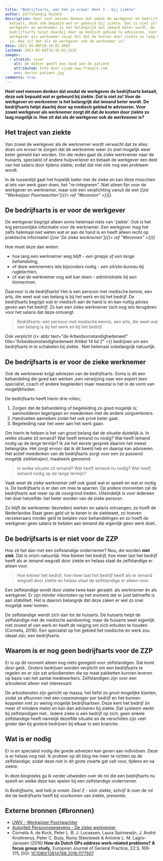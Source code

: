 ```yaml
---
title: "Bedrijfsarts, wat heb je eraan: Deel 1 - bij ziekte"
author: Zelfstandig Gezond
description: Heel veel mensen denken dat omdat de werkgever de bedrijfsarts
  betaalt, deze ook bepaald wat er gebeurd bij ziekte. Dat is niet zo! Voor de
  werkgever en werknemer is het belangrijk dat iemand beter wordt. De
  bedrijfsarts helpt daarbij door op medisch gebied te adviseren. Voor zowel
  werkgever als werknemer zorgt dit dat de kosten door ziekte zo laag mogelijk
  is. Hoe zit dat als de werkgever ook de werknemer is?
date: 2021-05-08T18:16:02.496Z
lastmod: 2021-05-08T18:16:02.523Z
images:
  - stretch: cover
    alt: De dokter geeft een hand aan de patiënt
    attributed: Foto door ijeab www.freepik.com
    src: doctor-patient.jpg
comments: true
---
```

**Heel veel mensen denken dat omdat de werkgever de bedrijfsarts betaalt, deze ook bepaald wat er gebeurd bij ziekte. Dat is niet zo! Voor de werkgever en werknemer is het belangrijk dat iemand beter wordt. De bedrijfsarts helpt daarbij door op medisch gebied te adviseren. Voor zowel werkgever als werknemer zorgt dit dat de kosten door ziekte zo laag mogelijk is. Hoe zit dat als de werkgever ook de werknemer is?**
<!-- more -->

## Het traject van ziekte
Van zowel de werkgever als de werknemer wordt verwacht dat ze alles doen om ervoor te zorgen dat de werknemer weer zo snel mogelijk weer beter gemeld kan worden. Om die reden gaat de zieke werknemer naar de huisarts, specialist of andere hulpverlener en betaalt de werkgever een deel van het salaris door tijdens ziekte; zodat dat niet óók nog een probleem wordt.

In de tussentijd gaat het hopelijk beter met de zieke en kan deze misschien al iets van werk gaan doen, het "re-integreren". Niet alleen fijn voor de werkgever en werknemer, maar ook een verplichting vanuit de wet *([zie ''Werkwijzer Poortwachter']({{< ref "#bronnen" >}}))*.

## De bedrijfsarts is er voor de werkgever
De werkgever begrijpt alleen soms helemaal niets van 'ziekte'. Ook is het erg persoonlijke informatie voor de werknemer. Een werkgever mag het zelfs helemaal niet weten wat er aan de hand is en heeft alleen recht op praktische informatie! *([zie 'De zieke werknemer']({{< ref "#bronnen" >}}))*

Hoe moet deze dan weten:
* hoe lang een werknemer weg blijft - *een griepje of een lange behandeling*,
* of deze werknemers iets bijzonders nodig - *een zit/sta-bureau bij rugklachten*,
* of wat de werknemer nog wél kan doen - *administratie bij een timmerman*.

Daarvoor is de bedrijfsarts! Het is een persoon met medische kennis, een arts, die weet wat van belang is bij het werk en bij het bedrijf. De bedrijfsarts begrijpt wat er medisch aan de hand is en kan nuttig advies geven aan het bedrijf. Zo kan een zieke werknemer toch nog iets terugdoen voor het salaris dat deze ontvangt.

> Bedrijfsarts: een persoon met medische kennis, een arts, die weet wat van belang is bij het werk en bij het bedrijf. 

Ook verplicht {{< abbr text="de Arbeidsomstandighedenwet" title="Arbeidsomstandighedenwet Artikel 14 lid 2" >}} bedrijven om een bedrijfsarts in te schakelen bij ziekte.. Niet helemaal onbelangrijk natuurlijk.

## De bedrijfsarts is er voor de zieke werknemer
Ook de werknemer krijgt adviezen van de bedrijfsarts. Soms is dit een behandeling die goed kan werken ,een verwijzing naar een expert (een specialist, coach of andere begeleider) maar meestal is het in de vorm van mogelijkheden.

De bedrijfsarts heeft hierin drie rollen;
1. Zorgen dat de behandeling of begeleiding zo goed mogelijk is; aanmodderen tegengaan en meedenken met de andere zorgverleners.
2. Handvatten aanreiken zodat het ook privé beter gaat.
3. Begeleiding naar het weer aan het werk gaan.

Om hierin te helpen is het van groot belang dat de situatie duidelijk is. In welke situatie zit iemand? Wat heeft iemand nu nodig? Wat heeft iemand nodig op de lange termijn? Ik zie het eerste gesprek daarom het meest belangrijke. Het zorgt ervoor dat ik dit beeld heb en daarop kan adviseren. Het actief meedenken van de bedrijfsarts zorgt voor een zo passend mogelijk ziektetraject, maatwerk genoemd.

> In welke situatie zit iemand? Wat heeft iemand nu nodig? Wat heeft iemand nodig op de lange termijn?

Vaak weet de zieke werknemer zelf ook goed wat er speelt en wat er nodig is. De bedrijfsarts is er dan om mee te sparren. Op andere momenten zal de bedrijfsarts wat meer op de voorgrond treden. Uiteindelijk is voor iedereen het doel hetzelfde: het beter worden van de zieke persoon.

Zo blijft de werknemer (tevreden) werken en salaris ontvangen, zo hoeft de Nederlandse Staat geen geld uit te keren in de ziektewet, zo hoeven verzekeraars minder geld te betalen voor behandelingen en zo hoeft de werkgever geen salaris te betalen aan iemand die eigenlijk geen werk doet..

## De bedrijfsarts is er niet voor de ZZP
Hoe zit het dan met een zelfstandige ondernemer? Nou, die worden **niet ziek**. Dat is onzin natuurlijk.  Hoe kleiner het bedrijf, hoe meer last het bedrijf heeft als er iemand wegvalt door ziekte en helaas staat de zelfstandige er alleen voor.

> Hoe kleiner het bedrijf, hoe meer last het bedrijf heeft als er iemand wegvalt door ziekte en helaas staat de zelfstandige er alleen voor.

Een zelfstandige wordt door ziekte twee keer geraakt: als werknemer én als werkgever. Er zijn minder inkomsten op het moment dat er juist behoefte is aan stabiliteit. Het is daarom belangrijk dat deze zaken er wel zo snel mogelijk weer komen. 

De zelfstandige wendt zich dan tot de huisarts. De huisarts helpt de zelfstandige met de medische aandoening, maar de huisarts weet  eigenlijk niet zoveel af van werk en heeft de neiging om zich erbuiten te houden (Cornelis, 2016). Een specialist op het gebied het medische én werk zou ideaal zijn; een bedrijfsarts. 

## Waarom is er nog geen bedrijfsarts voor de ZZP
Er is op dit moment alleen nog niets geregeld voor zelfstandigen. Dat komt door geld.. Grotere bedrijven worden verplicht om een bedrijfsarts te regelen en er zijn zat arbodiensten die op maat pakketten kunnen leveren op basis van het aantal medewerkers. Zelfstandigen zijn voor een arbodienst alleen niet interessant.

De arbodiensten zijn gericht op massa; het liefst zo groot mogelijke klanten, zodat ze afkunnen met een *casemanager* per bedrijf en het kunnen koppelen met zo weinig mogelijk bedrijfsartsen. Deze kent het bedrijf (in meer of mindere mate) en kan dan adviseren bij ziekte. Dat systeem werkt bij zelfstandigen niet.. Iedere zieke is een bedrijf op zich; geen enkele zelfstandige heeft namelijk dezelfde situatie en de verschillen zijn veel groter dan bij grotere bedrijven bij elkaar in een branche.

## Wat is er nodig
Er is en specialist nodig die goede adviezen kan geven aan individuen. Deze is er helaas nog niet. Ik probeer op dit blog me meer te richten op de zelfstandige; zodat deze niet in dit grote zwarte gat valt voor, tijdens en na ziekte.

In deze blogreeks ga ik verder uitweiden over de rol die een bedrijfsarts nu speelt en welke deze kan spelen bij een zelfstandige ondernemer.

In *Bedrijfsarts, wat heb je eraan: Deel 2 - vóór ziekte*,  schrijf ik over de rol die de bedrijfsarts heeft bij voorkomen van ziekte, preventie.

## Externe bronnen {#bronnen}
* [UWV - Werkwijzer Poortwachter](https://www.uwv.nl/werkgevers/brochures/werkwijzer-poortwachter.aspx)
* [Autoriteit Persoonsgegevens - De zieke werknemer](https://www.autoriteitpersoonsgegevens.nl/sites/default/files/atoms/files/beleidsregels_de_zieke_werknemer.pdf)
* Cornelis A. de Kock, Peter L. B. J. Lucassen, Laura Spinnewijn, J. André
Knottnerus, Peter C. Buijs, Romy Steenbeek & Antoine L. M. Lagro-Janssen (2016) **How do Dutch
GPs address work-related problems? A focus group study**, European Journal of General Practice,
22:3, 169-175, DOI: [10.1080/13814788.2016.1177507](https://doi.org/10.1080/13814788.2016.1177507)